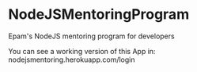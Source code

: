 # NodeJSMentoringProgram
Epam's NodeJS mentoring program for developers

You can see a working version of this App in:
nodejsmentoring.herokuapp.com/login

